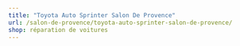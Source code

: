 ```yaml
---
title: "Toyota Auto Sprinter Salon De Provence"
url: /salon-de-provence/toyota-auto-sprinter-salon-de-provence/
shop: réparation de voitures
---
```

